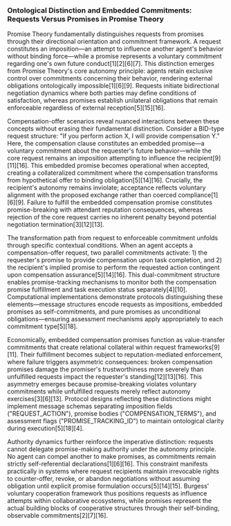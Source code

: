 ### Ontological Distinction and Embedded Commitments: Requests Versus Promises in Promise Theory

Promise Theory fundamentally distinguishes requests from promises through their directional orientation and commitment framework. A request constitutes an imposition—an attempt to influence another agent's behavior without binding force—while a promise represents a voluntary commitment regarding one's own future conduct[1][2][6][7]. This distinction emerges from Promise Theory's core autonomy principle: agents retain exclusive control over commitments concerning their behavior, rendering external obligations ontologically impossible[1][6][9]. Requests initiate bidirectional negotiation dynamics where both parties may define conditions of satisfaction, whereas promises establish unilateral obligations that remain enforceable regardless of external reception[5][15][16].

Compensation-offer scenarios reveal nuanced interactions between these concepts without erasing their fundamental distinction. Consider a BID-type request structure: "If you perform action X, I will provide compensation Y." Here, the compensation clause constitutes an embedded promise—a voluntary commitment about the requester's future behavior—while the core request remains an imposition attempting to influence the recipient[9][11][16]. This embedded promise becomes operational when accepted, creating a collateralized commitment where the compensation transforms from hypothetical offer to binding obligation[5][14][16]. Crucially, the recipient's autonomy remains inviolate; acceptance reflects voluntary alignment with the proposed exchange rather than coerced compliance[1][6][9]. Failure to fulfill the embedded compensation promise constitutes promise-breaking with attendant reputation consequences, whereas rejection of the core request carries no inherent penalty beyond potential negotiation termination[3][12][13].

The transformation path from request to enforceable commitment unfolds through specific contextual conditions. When an agent accepts a compensation-offer request, two parallel commitments activate: 1) the requester's promise to provide compensation upon task completion, and 2) the recipient's implied promise to perform the requested action contingent upon compensation assurance[5][14][16]. This dual-commitment structure enables promise-tracking mechanisms to monitor both the compensation promise fulfillment and task execution status separately[4][10]. Computational implementations demonstrate protocols distinguishing these elements—message structures encode requests as impositions, embedded promises as self-commitments, and pure promises as unconditional obligations—ensuring assessment mechanisms apply appropriately to each commitment type[5][18].

Economically, embedded compensation promises function as value-transfer commitments that create relational collateral within request frameworks[9][11]. Their fulfillment becomes subject to reputation-mediated enforcement, where failure triggers asymmetric consequences: broken compensation promises damage the promiser's trustworthiness more severely than unfulfilled requests impact the requester's standing[12][13][16]. This asymmetry emerges because promise-breaking violates voluntary commitments while unfulfilled requests merely reflect autonomy exercises[3][6][13]. Protocol designs reflecting these distinctions might implement message schemas separating imposition fields ("REQUEST_ACTION"), promise bodies ("COMPENSATION_TERMS"), and assessment flags ("PROMISE_TRACKING_ID") to maintain ontological clarity during execution[5][18][4].

Authority dynamics further reinforce the imperative distinction: requests cannot delegate promise-making authority under the autonomy principle. No agent can compel another to make promises, as commitments remain strictly self-referential declarations[1][6][16]. This constraint manifests practically in systems where request recipients maintain irrevocable rights to counter-offer, revoke, or abandon negotiations without assuming obligation until explicit promise formulation occurs[5][14][15]. Burgess' voluntary cooperation framework thus positions requests as influence attempts within collaborative ecosystems, while promises represent the actual building blocks of cooperative structures through their self-binding, observable commitments[2][7][16].

